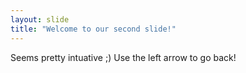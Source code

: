 ```yaml
---
layout: slide
title: "Welcome to our second slide!"
---
```

Seems pretty intuative ;)
Use the left arrow to go back!
